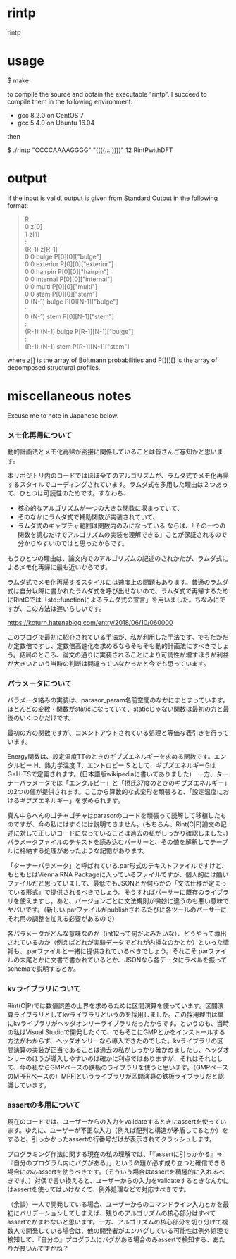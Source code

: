 # rintp
rintp

# usage

$ make

to compile the source and obtain the executable "rintp". I succeed to compile them in the following environment:

* gcc 8.2.0 on CentOS 7
* gcc 5.4.0 on Ubuntu 16.04

then

$ ./rintp "CCCCAAAAGGGG" "((((....))))" 12 RintPwithDFT

# output

If the input is valid, output is given from Standard Output in the following format:

> R  
> 0 z[0]  
> 1 z[1]  
> :  
> (R-1) z[R-1]  
> 0 0 bulge P[0][0]["bulge"]  
> 0 0 exterior P[0][0]["exterior"]  
> 0 0 hairpin P[0][0]["hairpin"]  
> 0 0 internal P[0][0]["internal"]  
> 0 0 multi P[0][0]["multi"]  
> 0 0 stem P[0][0]["stem"]  
> 0 (N-1) bulge P[0][N-1]["bulge"]  
> :  
> 0 (N-1) stem P[0][N-1]["stem"]  
> :  
> (R-1) (N-1) bulge P[R-1][N-1]["bulge"]  
> :  
> (R-1) (N-1) stem P[R-1][N-1]["stem"]  

where z[] is the array of Boltmann probabilities and P[][][] is the array of decomposed structural profiles.

# miscellaneous notes

Excuse me to note in Japanese below.

### メモ化再帰について

動的計画法とメモ化再帰が密接に関係していることは皆さんご存知かと思います。

本リポジトリ内のコードではほぼ全てのアルゴリズムが、ラムダ式でメモ化再帰するスタイルでコーディングされています。ラムダ式を多用した理由は２つあって、ひとつは可読性のためです。すなわち、
- 核心的なアルゴリズムが一つの大きな関数に収まっていて、
- そのなかにラムダ式で補助関数が実装されていて、
- ラムダ式のキャプチャ範囲は関数内のみになっている
ならば、「その一つの関数を読むだけでアルゴリズムの実装を理解できる」ことが保証されるので分かりやすいのではと思ったからです。

もうひとつの理由は、論文内でのアルゴリズムの記述のされかたが、ラムダ式によるメモ化再帰に最も近いからです。

ラムダ式でメモ化再帰するスタイルには速度上の問題もあります。普通のラムダ式は自分以降に書かれたラムダ式を呼び出せないので、ラムダ式で再帰するためにRintCでは「std::functionによるラムダ式の宣言」を用いました。ちなみにですが、この方法は遅いらしいです。

https://koturn.hatenablog.com/entry/2018/06/10/060000

このブログで最初に紹介されている手法が、私が利用した手法です。でもたかだか定数倍ですし、定数倍高速化を求めるならそもそも動的計画法にすべきでしょう。結局のところ、論文の通りに実装されることにより可読性が増すほうが利益が大きいという当時の判断は間違っていなかったと今でも思っています。

### パラメータについて

パラメータ絡みの実装は、parasor_param名前空間のなかにまとまっています。ほとんどの変数・関数がstaticになっていて、staticじゃない関数は最初の方と最後のいくつかだけです。

最初の方の関数ですが、コメントアウトされている処理と等価な表引きを行っています。

Energy関数は、設定温度TTのときのギブズエネルギーを求める関数です。エンタルピー H、熱力学温度 T、エントロピー S として、ギブズエネルギーGはG=H-TSで定義されます。(日本語版wikipediaに書いてありました)　一方、ターナーパラメータでは「エンタルピー」と「摂氏37度のときのギブズエネルギー」の2つの値が提供されます。ここから算数的な式変形を頑張ると、「設定温度におけるギブズエネルギー」を求められます。

真ん中らへんのゴチャゴチャはparasorのコードを頑張って読解して移植したものですが、今の私にはすぐには説明できません。(もちろん、Rint(C|P)論文の記述に対して正しいコードになっていることは過去の私がしっかり確認しました。)パラメータファイルのテキストを読み込むパーサーと、その値を解釈してテーブルに格納する処理があったような記憶があります。

「ターナーパラメータ」と呼ばれている.par形式のテキストファイルですけど、もともとはVienna RNA Packageに入っているファイルですが、個人的には酷いファイルだと思っていまして、最低でもJSONとか何らかの「文法仕様が定まっている形式」で提供されるべきでしょう。そうすればパーサーに既存のライブラリを使えますし。あと、バージョンごとに文法規則が微妙に違うのも悪い意味でヤバいです。（新しい.parファイルがpublishされるたびに各ツールのパーサーにそれ用の調整を加える必要があるので）

各パラメータがどんな意味なのか（int12って何だよみたいな）、どうやって導出されているのか（例えばどれが実験データでどれが内挿なのかとか）といった情報も、.parファイルと一緒に提供されているべきでしょう。それこそ.parファイルの末尾とかに文書で書かれているとか、JSONなら各データにラベルを振ってschemaで説明するとか。

### kvライブラリについて

Rint(C|P)では数値誤差の上界を求めるために区間演算を使っています。区間演算ライブラリとしてkvライブラリというのを採用しました。この採用理由は単にkvライブラリがヘッダオンリーライブラリだったからです。というのも、当時の私はVisual Studioで開発したくて、でもそこにGMPとかをインストールする方法がわからず、ヘッダオンリーなら導入できたのでした。kvライブラリの区間演算の実装が正当であることは過去の私がしっかり確かめましたし、ヘッダオンリーのほうが導入しやすいのは確かに利点ではありますが、それはそれとして、今の私ならGMPベースの鉄板のライブラリを使うと思います。（GMPベースのMPFRベースの）MPFIというライブラリが区間演算の鉄板ライブラリだと認識しています。

### assertの多用について

現在のコードでは、ユーザーからの入力をvalidateするときにassertを使っています。ゆえに、ユーザーが不正な入力（例えば配列と構造が矛盾してるとか）をすると、引っかかったassertの行番号だけが表示されてクラッシュします。

プログラミング作法に関する現在の私の理解では、「『assertに引っかかる』⇒『自分のプログラム内にバグがある』」という命題が必ず成り立つと確信できる場合にのみassertを使うべきです。（そういう場合はassertを積極的に入れるべきです。）対偶で言い換えると、ユーザーからの入力をvalidateするときなんかにはassertを使ってはいけなくて、例外処理などで対応すべきです。

（余談）一人で開発している場合、ユーザーからのコマンドライン入力とかを最初にバリデーションしてしまえば、残りのアルゴリズムの核心部分はすべてassertでかまわないと思います。一方、アルゴリズムの核心部分を切り分けて複数人で開発している場合は、他の開発者がエンバグしている可能性は例外処理で検知して、『自分の』プログラムにバグがある場合のみassertで検知する、あたりが良いんですかね？
